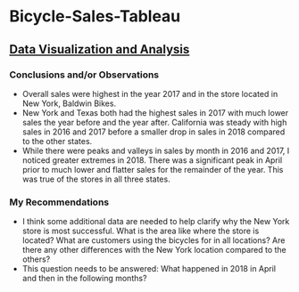# Bicycle-Sales-Tableau
## [Data Visualization and Analysis](https://public.tableau.com/views/BikeStoresDashboard_16891873064490/Dashboard1?:language=en-US&:display_count=n&:origin=viz_share_link)

### Conclusions and/or Observations
- Overall sales were highest in the year 2017 and in the store located in New York, Baldwin Bikes.
- New York and Texas both had the highest sales in 2017 with much lower sales the year before and the year after. California was steady with high sales in 2016 and 2017 before a smaller drop in sales in 2018 compared to the other states. 
- While there were peaks and valleys in sales by month in 2016 and 2017, I noticed greater extremes in 2018. There was a significant peak in April prior to much lower and flatter sales for the remainder of the year. This was true of the stores in all three states. 


### My Recommendations
- I think some additional data are needed to help clarify why the New York store is most successful. What is the area like where the store is located? What are customers using the bicycles for in all locations? Are there any other differences with the New York location compared to the others?
- This question needs to be answered: What happened in 2018 in April and then in the following months?
